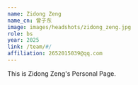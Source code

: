 ```yaml
---
name: Zidong Zeng
name_cn: 曾子东
image: images/headshots/zidong_zeng.jpg
role: bs
year: 2025
link: /team/#/
affiliation: 2652015039@qq.com
---
```


This is Zidong Zeng's Personal Page.